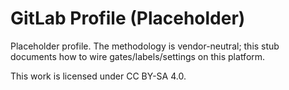 # GitLab Profile (Placeholder)

Placeholder profile. The methodology is vendor-neutral; this stub documents how to wire gates/labels/settings on this platform.

This work is licensed under CC BY-SA 4.0.
